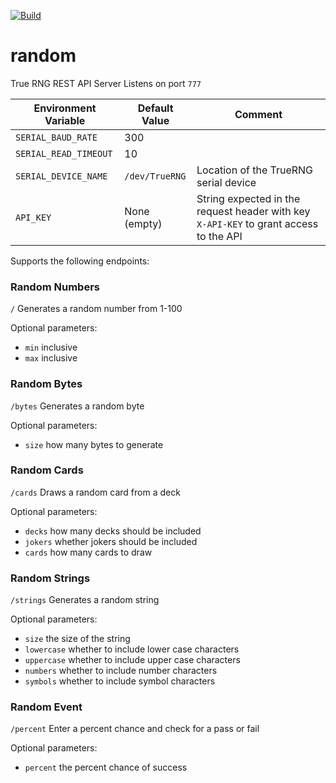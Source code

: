 [![Build](https://github.com/lost-woods/random/actions/workflows/publish.yml/badge.svg)](https://github.com/lost-woods/random/actions/workflows/publish.yml)

# random
True RNG REST API Server
Listens on port `777`

| Environment Variable    | Default Value                                            | Comment                                                             |
|-------------------------|----------------------------------------------------------|---------------------------------------------------------------------|
| `SERIAL_BAUD_RATE`      | 300                                                      |                                                                     |
| `SERIAL_READ_TIMEOUT`   | 10                                                       |                                                                     |
| `SERIAL_DEVICE_NAME`    | `/dev/TrueRNG` | Location of the TrueRNG serial device   |
| `API_KEY`               | None (empty)                                             | String expected in the request header with key `X-API-KEY` to grant access to the API |


Supports the following endpoints:

### Random Numbers
`/` Generates a random number from 1-100

Optional parameters:
- `min` inclusive
- `max` inclusive


### Random Bytes
`/bytes` Generates a random byte

Optional parameters:
- `size` how many bytes to generate


### Random Cards
`/cards` Draws a random card from a deck

Optional parameters:
- `decks` how many decks should be included
- `jokers` whether jokers should be included
- `cards` how many cards to draw


### Random Strings
`/strings` Generates a random string

Optional parameters:
- `size` the size of the string
- `lowercase` whether to include lower case characters
- `uppercase` whether to include upper case characters
- `numbers` whether to include number characters
- `symbols` whether to include symbol characters


### Random Event
`/percent` Enter a percent chance and check for a pass or fail

Optional parameters:
- `percent` the percent chance of success
